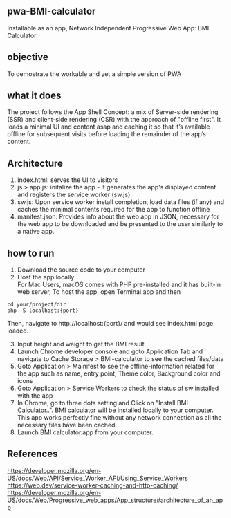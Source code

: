 ## pwa-BMI-calculator
Installable as an app, Network Independent Progressive Web App: BMI Calculator

## objective
To demostrate the workable and yet a simple version of PWA

## what it does
The project follows the App Shell Concept: a mix of Server-side rendering (SSR) and client-side rendering (CSR) with the approach of "offline first".
It loads a minimal UI and content asap and caching it so that it’s available offline for subsequent visits before loading the remainder of the app’s content.

## Architecture
1. index.html: serves the UI to visitors 
2. js > app.js: initalize the app - it generates the app's displayed content and registers the service worker (sw.js)
3. sw.js: Upon service worker install completion, load data files (if any) and caches the minimal contents required for the app to function offline
4. manifest.json: Provides info about the web app in JSON, necessary for the web app to be downloaded and be presented to the user similarly to a native app.

## how to run 
1. Download the source code to your computer
2. Host the app locally<br>
For Mac Users, macOS comes with PHP pre-installed and it has built-in web server, To host the app, open Terminal.app and then 
```
cd your/project/dir
php -S localhost:{port}
```
Then, navigate to http://localhost:{port}/ and would see index.html page loaded. <br>

3. Input height and weight to get the BMI result
4. Launch Chrome developer console and goto Application Tab and navigate to Cache Storage > BMI-calculator to see the cached files/data
5. Goto Application > Mainifest to see the offline-information related for the app such as name, entry point, Theme color, Background color and icons
6. Goto Application > Service Workers to check the status of sw installed with the app
7. In Chrome, go to three dots setting and Click on "Install BMI Calculator..". BMI calculator will be installed locally to your computer. <br>
This app works perfectly fine without any network connection as all the necessary files have been cached.
8. Launch BMI calculator.app from your computer. 


## References
https://developer.mozilla.org/en-US/docs/Web/API/Service_Worker_API/Using_Service_Workers<Br>
https://web.dev/service-worker-caching-and-http-caching/
https://developer.mozilla.org/en-US/docs/Web/Progressive_web_apps/App_structure#architecture_of_an_app



